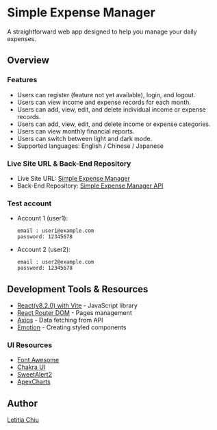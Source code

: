 # Simple Expense Manager
A straightforward web app designed to help you manage your daily expenses.

## Overview

### Features
- Users can register (feature not yet available), login, and logout.
- Users can view income and expense records for each month.
- Users can add, view, edit, and delete individual income or expense records.
- Users can add, view, edit, and delete income or expense categories.
- Users can view monthly financial reports.
- Users can switch between light and dark mode.
- Supported languages: English / Chinese / Japanese

### Live Site URL & Back-End Repository
- Live Site URL: [Simple Expense Manager](https://letitia-chiu.github.io/simple-expense-manager)
- Back-End Repository: [Simple Expense Manager API](https://github.com/letitia-chiu/simple-expense-manager-api)

### Test account
- Account 1 (user1):
  ```
  email : user1@example.com 
  password: 12345678
  ```
- Account 2 (user2):
  ```
  email : user2@example.com 
  password: 12345678
  ```

## Development Tools & Resources
- [React(v8.2.0) with Vite](https://vitejs.dev/) - JavaScript library
- [React Router DOM](https://reactrouter.com/en/main) - Pages management
- [Axios](https://www.npmjs.com/package/axios) - Data fetching from API
- [Emotion](https://emotion.sh/docs/styled) - Creating styled components

### UI Resources
- [Font Awesome](https://fontawesome.com/icons)
- [Chakra UI](https://chakra-ui.com/)
- [SweetAlert2](https://sweetalert2.github.io/)
- [ApexCharts](https://apexcharts.com/react-chart-demos/pie-charts/simple-donut/)

## Author
[Letitia Chiu](https://github.com/letitia-chiu)
